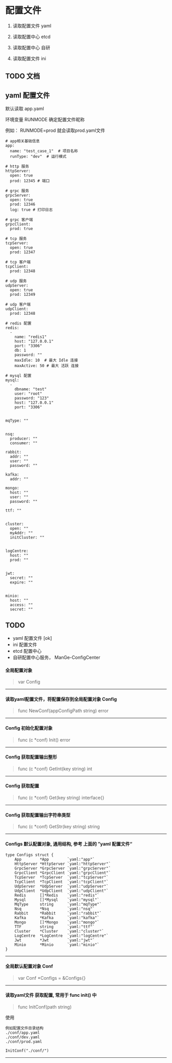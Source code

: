 # 配置文件

1. 读取配置文件 yaml

2. 读取配置中心 etcd

3. 读取配置中心 自研

4. 读取配置文件 ini

## TODO 文档

## yaml 配置文件
默认读取 app.yaml

环境变量 RUNMODE 确定配置文件昵称

例如： RUNMODE=prod   就会读取prod.yaml文件

```shell
# app相关基础信息
app:
  name: "test_case_1"  # 项目名称
  runType: "dev"  # 运行模式

# http 服务
httpServer:
  open: true
  prod: 12345 # 端口

# grpc 服务
grpcServer:
  open: true
  prod: 12346
  log: true # 打印日志

# grpc 客户端
grpcClient:
  prod: true

# tcp 服务
tcpServer:
  open: true
  prod: 12347

# tcp 客户端
tcpClient:
  prod: 12348

# udp 服务
udpServer:
  open: true
  prod: 12349

# udp 客户端
udpClient:
  prod: 12348

# redis 配置
redis:
  -
    name: "redis1"
    host: "127.0.0.1"
    port: "3306"
    db: 1
    password: ""
    maxIdle: 10  # 最大 Idle 连接
    maxActive: 50 # 最大 活跃 连接

# mysql 配置
mysql:
  -
    dbname: "test"
    user: "root"
    password: "123"
    host: "127.0.0.1"
    port: "3306"


mqType: ""


nsq:
  producer: ""
  consumer: ""

rabbit:
  addr: ""
  user: ""
  password: ""

kafka:
  addr: ""

mongo:
  host: ""
  user: ""
  password: ""

ttf: ""


cluster:
  open: ""
  myAddr: ""
  initCluster: ""


logCentre:
  host: ""
  prod: ""


jwt:
  secret: ""
  expire: ""


minio:
  host: ""
  access: ""
  secret: ""

```

## TODO
- yaml 配置文件 [ok]
- ini 配置文件 
- etcd 配置中心
- 自研配置中心服务， ManGe-ConfigCenter


#### 全局配置对象
> var Config 

---

#### 读取yaml配置文件，将配置保存到全局配置对象 Config
> func NewConf(appConfigPath string) error

---

#### Config 初始化配置对象
> func (c *conf) Init() error

---

#### Config 获取配置输出整形
> func (c *conf) GetInt(key string) int

---

#### Config 获取配置
> func (c *conf) Get(key string) interface{}

---

#### Config 获取配置输出字符串类型
> func (c *conf) GetStr(key string) string

---

#### Configs 默认配置对象, 通用结构, 参考 上面的 ”yaml 配置文件“
```shell
type Configs struct {
	App        *App        `yaml:"app"`
	HttpServer *HttpServer `yaml:"httpServer"`
	GrpcServer *GrpcServer `yaml:"grpcServer"`
	GrpcClient *GrpcClient `yaml:"grpcClient"`
	TcpServer  *TcpServer  `yaml:"tcpServer"`
	TcpClient  *TcpClient  `yaml:"tcpClient"`
	UdpServer  *UdpServer  `yaml:"udpServer"`
	UdpClient  *UdpClient  `yaml:"udpClient"`
	Redis      []*Redis    `yaml:"redis"`
	Mysql      []*Mysql    `yaml:"mysql"`
	MqType     string      `yaml:"mqType"`
	Nsq        *Nsq        `yaml:"nsq"`
	Rabbit     *Rabbit     `yaml:"rabbit"`
	Kafka      *Kafka      `yaml:"kafka"`
	Mongo      []*Mongo    `yaml:"mongo"`
	TTF        string      `yaml:"ttf"`
	Cluster    *Cluster    `yaml:"cluster"`
	LogCentre  *LogCentre  `yaml:"logCentre"`
	Jwt        *Jwt        `yaml:"jwt"`
	Minio      *Minio      `yaml:"minio"`
}
```

---

#### 全局默认配置对象  Conf
> var Conf *Configs = &Configs{}

---

#### 读取yaml文件 获取配置, 常用于 func init() 中
> func InitConf(path string) 

使用
```shell
例如配置文件目录结构
./conf/app.yaml
./conf/dev.yaml
./conf/prod.yaml

InitConf("./conf/")

```

---



